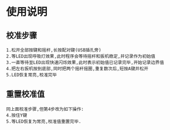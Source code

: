 # 使用说明

## 校准步骤
```
1.松开全部按键和摇杆,长按配对键(USB插孔旁)
2.等LED出现呼吸灯效果,此时程序会等待摇杆和扳机稳定,并记录作为初始值
3.一直等待至LED出现快速闪烁效果,此时表示初始值已记录完毕,开始记录边界值
4.把左右扳机按到底部,同时把两个摇杆摇圈,重复数次后,短按A键并松开
5.LED恢复常亮,校准完毕
```

## 重置校准值
```
同上面校准步骤,但第4步改为如下操作:
4.按住Y键
5.等LED恢复为常亮,校准值重置完毕.
```

